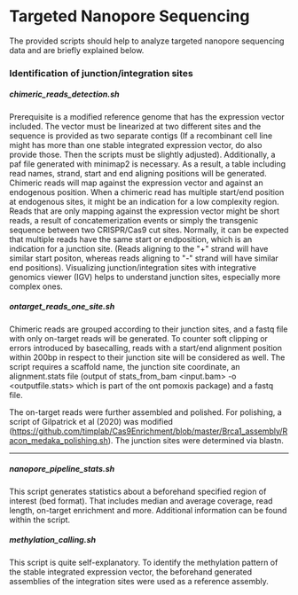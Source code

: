# Targeted Nanopore Sequencing

The provided scripts should help to analyze targeted nanopore sequencing data and are briefly explained below.

### Identification of junction/integration sites

##### chimeric_reads_detection.sh

Prerequisite is a modified reference genome that has the expression vector included. The vector must be linearized at two different sites and the sequence is provided as two separate contigs (If a recombinant cell line might has more than one stable integrated expression vector, do also provide those. Then the scripts must be slightly adjusted). Additionally, a paf file generated with minimap2 is necessary. As a result, a table including read names, strand, start and end aligning positions will be generated. Chimeric reads will map against the expression vector and against an endogenous position. When a chimeric read has multiple start/end position at endogenous sites, it might be an indication for a low complexity region. Reads that are only mapping against the expression vector might be short reads, a result of concatemerization events or simply the transgenic sequence between two CRISPR/Cas9 cut sites. Normally, it can be expected that multiple reads have the same start or endposition, which is an indication for a junction site. (Reads aligning to the "+" strand will have similar start positon, whereas reads aligning to "-" strand will have similar end positions). Visualizing junction/integration sites with integrative genomics viewer (IGV) helps to understand junction sites, especially more complex ones.


##### ontarget_reads_one_site.sh

Chimeric reads are grouped according to their junction sites, and a fastq file with only on-target reads will be generated. To counter soft clipping or errors introduced by basecalling, reads with a start/end alignment position within 200bp in respect to their junction site will be considered as well. The script requires a scaffold name, the junction site coordinate, an alignment.stats file (output of stats_from_bam <input.bam> -o <outputfile.stats> which is part of the ont pomoxis package) and a fastq file. 

The on-target reads were further assembled and polished. For polishing, a script of Gilpatrick et al (2020) was modified (https://github.com/timplab/Cas9Enrichment/blob/master/Brca1_assembly/Racon_medaka_polishing.sh). The junction sites were determined via blastn. 

----------------------------------------------------------------------------------------------------------------------------------------------------------------------------

##### nanopore_pipeline_stats.sh

This script generates statistics about a beforehand specified region of interest (bed format). That includes median and average coverage, read length, on-target enrichment and more. Additional information can be found within the script. 


##### methylation_calling.sh

This script is quite self-explanatory. To identify the methylation pattern of the stable integrated expression vector, the beforehand generated assemblies of the integration sites were used as a reference assembly.
